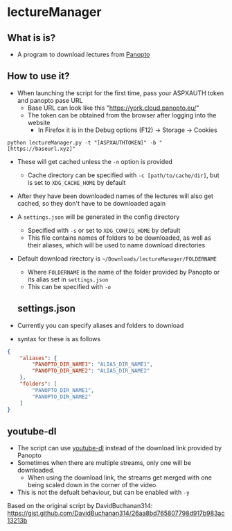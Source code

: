 # lectureManager
## What is is?
* A program to download lectures from [Panopto](https://www.panopto.com/)

## How to use it?
* When launching the script for the first time, pass your ASPXAUTH token and panopto pase URL
  * Base URL can look like this "https://york.cloud.panopto.eu/"
  * The token can be obtained from the browser after logging into the website
    * In Firefox it is in the Debug options (F12) -> Storage -> Cookies
```shell
python lectureManager.py -t "[ASPXAUTHTOKEN]" -b "[https://baseurl.xyz]"
```
* These will get cached unless the `-n` option is provided
  * Cache directory can be specified with `-c [path/to/cache/dir]`, but is set to `XDG_CACHE_HOME` by default
* After they have been downloaded names of the lectures will also get cached, so they don't have to be downloaded again
* A `settings.json` will be generated in the config directory
  * Specified with `-s` or set to `XDG_CONFIG_HOME` by default
  * This file contains names of folders to be downloaded, as well as their aliases, which will be used to name download directories
* Default download rirectory is `~/Downloads/lectureManager/FOLDERNAME`
  * Where `FOLDERNAME` is the name of the folder provided by Panopto or its alias set in `settings.json`
  * This can be specified with `-o`
  
  ## settings.json
* Currently you can specify aliases and folders to download
* syntax for these is as follows
```json
{
    "aliases": {
        "PANOPTO_DIR_NAME1": "ALIAS_DIR_NAME1",
        "PANOPTO_DIR_NAME2": "ALIAS_DIR_NAME2"
    },
    "folders": [
        "PANOPTO_DIR_NAME1",
        "PANOPTO_DIR_NAME2"
    ]
}
```
  
## youtube-dl
* The script can use [youtube-dl](https://youtube-dl.org/) instead of the download link provided by Panopto
* Sometimes when there are multiple streams, only one will be downloaded.
  * When using the download link, the streams get merged with one being scaled down in the corner of the video.
* This is not the defualt behaviour, but can be enabled with `-y`

Based on the original script by DavidBuchanan314: https://gist.github.com/DavidBuchanan314/26aa8bd765807798d917b983ac13213b
